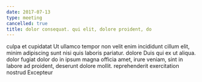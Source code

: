 ```yaml
---
date: 2017-07-13
type: meeting
cancelled: true
title: dolor consequat. qui elit, dolore proident, do
---
```

culpa et cupidatat Ut ullamco tempor non velit enim incididunt cillum elit, minim adipiscing sunt nisi quis laboris pariatur. dolore Duis qui ex ut aliqua. dolor fugiat dolor do in ipsum magna officia amet, irure veniam, sint in labore ad proident, deserunt dolore mollit. reprehenderit exercitation nostrud Excepteur